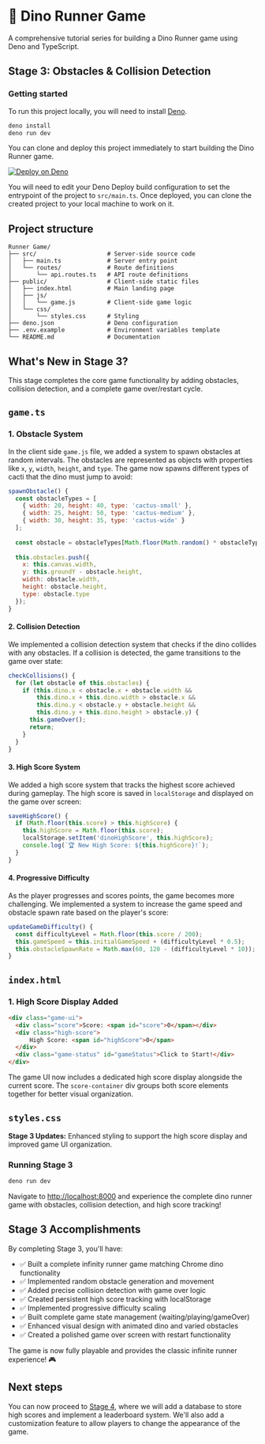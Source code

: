 # 🦕 Dino Runner Game

A comprehensive tutorial series for building a Dino Runner game using Deno and
TypeScript.

## Stage 3: Obstacles & Collision Detection

### Getting started

To run this project locally, you will need to install [Deno](https://deno.com/).

```bash
deno install
deno run dev
```

You can clone and deploy this project immediately to start building the Dino
Runner game.

[![Deploy on Deno](https://deno.com/button)](https://app.deno.com/new?clone=https://github.com/thisisjofrank/game-tutorial-stage-3.git&install=deno+install)

You will need to edit your Deno Deploy build configuration to set the entrypoint of the project to `src/main.ts`.
Once deployed, you can clone the created project to your local machine to work
on it.

## Project structure

```text
Runner Game/
├── src/                    # Server-side source code
│   ├── main.ts             # Server entry point
│   └── routes/             # Route definitions
│       └── api.routes.ts   # API route definitions
├── public/                 # Client-side static files
│   ├── index.html          # Main landing page
│   ├── js/
│   │   └── game.js         # Client-side game logic
│   └── css/
│       └── styles.css      # Styling
├── deno.json               # Deno configuration
├── .env.example            # Environment variables template
└── README.md               # Documentation
```

## What's New in Stage 3?

This stage completes the core game functionality by adding obstacles, collision
detection, and a complete game over/restart cycle.

## `game.ts`

### 1. Obstacle System

In the client side `game.js` file, we added a system to spawn obstacles at
random intervals. The obstacles are represented as objects with properties like
`x`, `y`, `width`, `height`, and `type`. The game now spawns different types of
cacti that the dino must jump to avoid:

```javascript
spawnObstacle() {
  const obstacleTypes = [
    { width: 20, height: 40, type: 'cactus-small' },
    { width: 25, height: 50, type: 'cactus-medium' },
    { width: 30, height: 35, type: 'cactus-wide' }
  ];
  
  const obstacle = obstacleTypes[Math.floor(Math.random() * obstacleTypes.length)];
  
  this.obstacles.push({
    x: this.canvas.width,
    y: this.groundY - obstacle.height,
    width: obstacle.width,
    height: obstacle.height,
    type: obstacle.type
  });
}
```

#### 2. Collision Detection

We implemented a collision detection system that checks if the dino collides
with any obstacles. If a collision is detected, the game transitions to the game
over state:

```javascript
checkCollisions() {
  for (let obstacle of this.obstacles) {
    if (this.dino.x < obstacle.x + obstacle.width &&
        this.dino.x + this.dino.width > obstacle.x &&
        this.dino.y < obstacle.y + obstacle.height &&
        this.dino.y + this.dino.height > obstacle.y) {
      this.gameOver();
      return;
    }
  }
}
```

#### 3. High Score System

We added a high score system that tracks the highest score achieved during
gameplay. The high score is saved in `localStorage` and displayed on the game
over screen:

```javascript
saveHighScore() {
  if (Math.floor(this.score) > this.highScore) {
    this.highScore = Math.floor(this.score);
    localStorage.setItem('dinoHighScore', this.highScore);
    console.log(`🏆 New High Score: ${this.highScore}!`);
  }
}
```

#### 4. Progressive Difficulty

As the player progresses and scores points, the game becomes more challenging.
We implemented a system to increase the game speed and obstacle spawn rate based
on the player's score:

```javascript
updateGameDifficulty() {
  const difficultyLevel = Math.floor(this.score / 200);
  this.gameSpeed = this.initialGameSpeed + (difficultyLevel * 0.5);
  this.obstacleSpawnRate = Math.max(60, 120 - (difficultyLevel * 10));
}
```

## `index.html`

### 1. High Score Display Added

```html
<div class="game-ui">
  <div class="score">Score: <span id="score">0</span></div>
  <div class="high-score">
      High Score: <span id="highScore">0</span>
  </div>
  <div class="game-status" id="gameStatus">Click to Start!</div>
</div>
```

The game UI now includes a dedicated high score display alongside the current
score. The `score-container` div groups both score elements together for better
visual organization.

## `styles.css`

**Stage 3 Updates:** Enhanced styling to support the high score display and
improved game UI organization.

### Running Stage 3

```bash
deno run dev
```

Navigate to [http://localhost:8000](http://localhost:8000) and experience the
complete dino runner game with obstacles, collision detection, and high score
tracking!

## Stage 3 Accomplishments

By completing Stage 3, you'll have:

- ✅ Built a complete infinity runner game matching Chrome dino functionality
- ✅ Implemented random obstacle generation and movement
- ✅ Added precise collision detection with game over logic
- ✅ Created persistent high score tracking with localStorage
- ✅ Implemented progressive difficulty scaling
- ✅ Built complete game state management (waiting/playing/gameOver)
- ✅ Enhanced visual design with animated dino and varied obstacles
- ✅ Created a polished game over screen with restart functionality

The game is now fully playable and provides the classic infinite runner
experience! 🎮

## Next steps

You can now proceed to
[Stage 4](https://github.com/thisisjofrank/game-tutorial-4), where we will add a
database to store high scores and implement a leaderboard system. We'll also add
a customization feature to allow players to change the appearance of the game.
